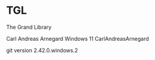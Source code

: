 # TGL
The Grand Library

Carl Andreas Arnegard Windows 11
CarlAndreasArnegard

git version 2.42.0.windows.2
